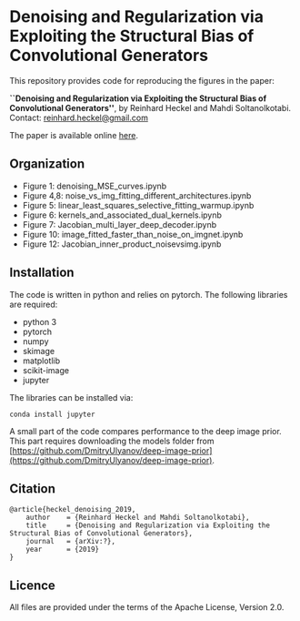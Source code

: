 # Denoising and Regularization via Exploiting the Structural Bias of Convolutional Generators

This repository provides code for reproducing the figures in the  paper:

**``Denoising and Regularization via Exploiting the Structural Bias of Convolutional Generators''**, by Reinhard Heckel and Mahdi Soltanolkotabi. Contact: [reinhard.heckel@gmail.com](reinhard.heckel@gmail.com)

The paper is available online [here](http://www.reinhardheckel.com/papers/overparameterized_convolutional_generators.pdf).

## Organization

- Figure 1: denoising_MSE_curves.ipynb
- Figure 4,8: noise_vs_img_fitting_different_architectures.ipynb
- Figure 5: linear_least_squares_selective_fitting_warmup.ipynb
- Figure 6: kernels_and_associated_dual_kernels.ipynb
- Figure 7: Jacobian_multi_layer_deep_decoder.ipynb
- Figure 10: image_fitted_faster_than_noise_on_imgnet.ipynb
- Figure 12: Jacobian_inner_product_noisevsimg.ipynb


## Installation

The code is written in python and relies on pytorch. The following libraries are required: 
- python 3
- pytorch
- numpy
- skimage
- matplotlib
- scikit-image
- jupyter

The libraries can be installed via:
```
conda install jupyter
```

A small part of the code compares performance to the deep image prior. This part requires downloading the models folder from [https://github.com/DmitryUlyanov/deep-image-prior](https://github.com/DmitryUlyanov/deep-image-prior).


## Citation
```
@article{heckel_denoising_2019,
    author    = {Reinhard Heckel and Mahdi Soltanolkotabi},
    title     = {Denoising and Regularization via Exploiting the Structural Bias of Convolutional Generators},
    journal   = {arXiv:?},
    year      = {2019}
}
```

## Licence

All files are provided under the terms of the Apache License, Version 2.0.
